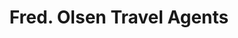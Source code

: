 ---
title: "Fred. Olsen Travel Agents"
url: /eastbourne/fred-olsen-travel-agents/
shop: Reisebüro
---
